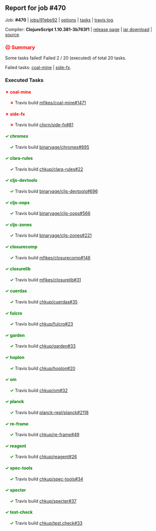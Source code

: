 ## Report for job #470

Job: **#470** | [jobs/91ebe92](https://github.com/cljs-oss/canary/commit/91ebe92d562f20f68f64f46c05ae9e8e9977a1ba) | [options](options.edn) | [tasks](tasks.edn) | [travis log](https://travis-ci.org/cljs-oss/canary/builds/400889721).

Compiler: **ClojureScript 1.10.381-3b763f1** | [release page](https://github.com/cljs-oss/canary/releases/tag/r1.10.381-3b763f1) | [jar download](https://github.com/cljs-oss/canary/releases/download/r1.10.381-3b763f1/clojurescript-1.10.381-3b763f1.jar) | [source](https://github.com/frenchy64/clojurescript/commit/3b763f1dc465904912424d4954a1a14fcd321849).

### <b style='color:red'>☹ Summary</b>

Some tasks failed! Failed 2 / 20 (executed) of total 20 tasks.

Failed tasks: [coal-mine](#-coal-mine) | [side-fx](#-side-fx).

### Executed Tasks

#### <b style='color:red'>&#x2717; coal-mine</b>
&nbsp;&nbsp;&nbsp;&nbsp;<b style='color:red'>&#x2717;</b> Travis build [mfikes/coal-mine#1471](https://travis-ci.org/mfikes/coal-mine/builds/400891975)<br>

#### <b style='color:red'>&#x2717; side-fx</b>
&nbsp;&nbsp;&nbsp;&nbsp;<b style='color:red'>&#x2717;</b> Travis build [cljsrn/side-fx#81](https://travis-ci.org/cljsrn/side-fx/builds/400892096)<br>

#### <b style='color:green'>&#x2713; chromex</b>
&nbsp;&nbsp;&nbsp;&nbsp;<b style='color:green'>&#x2713;</b> Travis build [binaryage/chromex#895](https://travis-ci.org/binaryage/chromex/builds/400891901)<br>

#### <b style='color:green'>&#x2713; clara-rules</b>
&nbsp;&nbsp;&nbsp;&nbsp;<b style='color:green'>&#x2713;</b> Travis build [chkup/clara-rules#22](https://travis-ci.org/chkup/clara-rules/builds/400891910)<br>

#### <b style='color:green'>&#x2713; cljs-devtools</b>
&nbsp;&nbsp;&nbsp;&nbsp;<b style='color:green'>&#x2713;</b> Travis build [binaryage/cljs-devtools#696](https://travis-ci.org/binaryage/cljs-devtools/builds/400891923)<br>

#### <b style='color:green'>&#x2713; cljs-oops</b>
&nbsp;&nbsp;&nbsp;&nbsp;<b style='color:green'>&#x2713;</b> Travis build [binaryage/cljs-oops#566](https://travis-ci.org/binaryage/cljs-oops/builds/400891927)<br>

#### <b style='color:green'>&#x2713; cljs-zones</b>
&nbsp;&nbsp;&nbsp;&nbsp;<b style='color:green'>&#x2713;</b> Travis build [binaryage/cljs-zones#221](https://travis-ci.org/binaryage/cljs-zones/builds/400891935)<br>

#### <b style='color:green'>&#x2713; closurecomp</b>
&nbsp;&nbsp;&nbsp;&nbsp;<b style='color:green'>&#x2713;</b> Travis build [mfikes/closurecomp#146](https://travis-ci.org/mfikes/closurecomp/builds/400891946)<br>

#### <b style='color:green'>&#x2713; closurelib</b>
&nbsp;&nbsp;&nbsp;&nbsp;<b style='color:green'>&#x2713;</b> Travis build [mfikes/closurelib#31](https://travis-ci.org/mfikes/closurelib/builds/400891950)<br>

#### <b style='color:green'>&#x2713; cuerdas</b>
&nbsp;&nbsp;&nbsp;&nbsp;<b style='color:green'>&#x2713;</b> Travis build [chkup/cuerdas#35](https://travis-ci.org/chkup/cuerdas/builds/400891988)<br>

#### <b style='color:green'>&#x2713; fulcro</b>
&nbsp;&nbsp;&nbsp;&nbsp;<b style='color:green'>&#x2713;</b> Travis build [chkup/fulcro#23](https://travis-ci.org/chkup/fulcro/builds/400892007)<br>

#### <b style='color:green'>&#x2713; garden</b>
&nbsp;&nbsp;&nbsp;&nbsp;<b style='color:green'>&#x2713;</b> Travis build [chkup/garden#33](https://travis-ci.org/chkup/garden/builds/400892011)<br>

#### <b style='color:green'>&#x2713; hoplon</b>
&nbsp;&nbsp;&nbsp;&nbsp;<b style='color:green'>&#x2713;</b> Travis build [chkup/hoplon#20](https://travis-ci.org/chkup/hoplon/builds/400892016)<br>

#### <b style='color:green'>&#x2713; om</b>
&nbsp;&nbsp;&nbsp;&nbsp;<b style='color:green'>&#x2713;</b> Travis build [chkup/om#32](https://travis-ci.org/chkup/om/builds/400892024)<br>

#### <b style='color:green'>&#x2713; planck</b>
&nbsp;&nbsp;&nbsp;&nbsp;<b style='color:green'>&#x2713;</b> Travis build [planck-repl/planck#2118](https://travis-ci.org/planck-repl/planck/builds/400892238)<br>

#### <b style='color:green'>&#x2713; re-frame</b>
&nbsp;&nbsp;&nbsp;&nbsp;<b style='color:green'>&#x2713;</b> Travis build [chkup/re-frame#49](https://travis-ci.org/chkup/re-frame/builds/400892062)<br>

#### <b style='color:green'>&#x2713; reagent</b>
&nbsp;&nbsp;&nbsp;&nbsp;<b style='color:green'>&#x2713;</b> Travis build [chkup/reagent#26](https://travis-ci.org/chkup/reagent/builds/400892120)<br>

#### <b style='color:green'>&#x2713; spec-tools</b>
&nbsp;&nbsp;&nbsp;&nbsp;<b style='color:green'>&#x2713;</b> Travis build [chkup/spec-tools#34](https://travis-ci.org/chkup/spec-tools/builds/400892182)<br>

#### <b style='color:green'>&#x2713; specter</b>
&nbsp;&nbsp;&nbsp;&nbsp;<b style='color:green'>&#x2713;</b> Travis build [chkup/specter#37](https://travis-ci.org/chkup/specter/builds/400892158)<br>

#### <b style='color:green'>&#x2713; test-check</b>
&nbsp;&nbsp;&nbsp;&nbsp;<b style='color:green'>&#x2713;</b> Travis build [chkup/test.check#33](https://travis-ci.org/chkup/test.check/builds/400892189)<br>